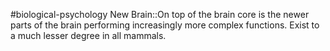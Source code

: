 #biological-psychology 
New Brain::On top of the brain core is the newer parts of the brain performing increasingly more complex functions. Exist to a much lesser degree in all mammals. 